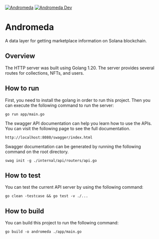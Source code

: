[![Andromeda](https://github.com/motleylabs/andromeda/actions/workflows/prod.yml/badge.svg)](https://github.com/motleylabs/andromeda/actions/workflows/prod.yml)
[![Andromeda Dev](https://github.com/motleylabs/andromeda/actions/workflows/dev.yml/badge.svg)](https://github.com/motleylabs/andromeda/actions/workflows/dev.yml)

# Andromeda

A data layer for getting marketplace information on Solana blockchain.

## Overview

The HTTP server was built using Golang 1.20.
The server provides several routes for collections, NFTs, and users.

## How to run

First, you need to install the golang in order to run this project. Then you can execute the following command to run the server:
```
go run app/main.go
```

The swagger API documentation can help you learn how to use the APIs. You can visit the following page to see the full documentation.
```
http://localhost:8080/swagger/index.html
```

Swagger documentation can be generated by running the following command on the root directory.
```
swag init -g ./internal/api/routers/api.go
```

## How to test

You can test the current API server by using the following command:
```
go clean -testcase && go test -v ./...
```

## How to build

You can build this project to run the following command:
```
go build -o andromeda ./app/main.go
```
